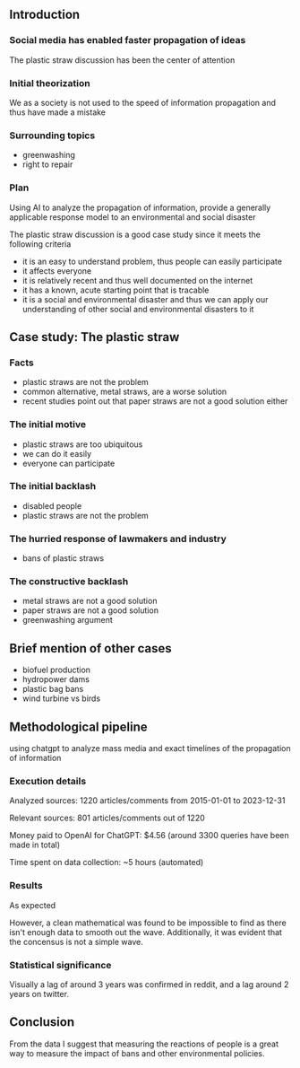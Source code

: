 

## Introduction

### Social media has enabled faster propagation of ideas

The plastic straw discussion has been the center of attention

### Initial theorization

We as a society is not used to the speed of information propagation and thus have made a mistake

### Surrounding topics

- greenwashing
- right to repair

### Plan

Using AI to analyze the propagation of information, provide a generally applicable response model to an environmental and social disaster

The plastic straw discussion is a good case study since it meets the following criteria

- it is an easy to understand problem, thus people can easily participate
- it affects everyone
- it is relatively recent and thus well documented on the internet
- it has a known, acute starting point that is tracable
- it is a social and environmental disaster and thus we can apply our understanding of other social and environmental disasters to it

## Case study: The plastic straw

### Facts

- plastic straws are not the problem
- common alternative, metal straws, are a worse solution
- recent studies point out that paper straws are not a good solution either

### The initial motive

- plastic straws are too ubiquitous
- we can do it easily
- everyone can participate

### The initial backlash

- disabled people
- plastic straws are not the problem

### The hurried response of lawmakers and industry

- bans of plastic straws

### The constructive backlash

- metal straws are not a good solution
- paper straws are not a good solution
- greenwashing argument

## Brief mention of other cases

- biofuel production
- hydropower dams
- plastic bag bans
- wind turbine vs birds

## Methodological pipeline

using chatgpt to analyze mass media and exact timelines of the propagation of information

### Execution details

Analyzed sources: 1220 articles/comments from 2015-01-01 to 2023-12-31

Relevant sources: 801 articles/comments out of 1220

Money paid to OpenAI for ChatGPT: $4.56 (around 3300 queries have been made in total)

Time spent on data collection: ~5 hours (automated)

### Results

As expected

However, a clean mathematical was found to be impossible to find as there isn't enough data to smooth out the wave. Additionally, it was evident that the concensus is not a simple wave.

### Statistical significance

Visually a lag of around 3 years was confirmed in reddit, and a lag around 2 years on twitter.

## Conclusion

From the data I suggest that measuring the reactions of people is a great way to measure the impact of bans and other environmental policies.
